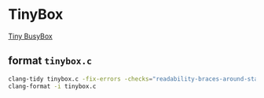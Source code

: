 # TinyBox
[Tiny BusyBox](https://github.com/growth15/TinyBox)

## format `tinybox.c`

```bash
clang-tidy tinybox.c -fix-errors -checks="readability-braces-around-statements"
clang-format -i tinybox.c
```
